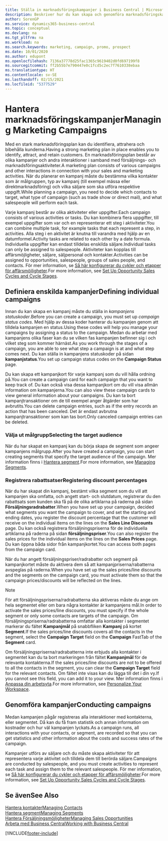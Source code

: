 ```yaml
---
title: Ställa in marknadsföringskampanjer i Business Central | Microsoft Docs
description: Beskriver hur du kan skapa och genomföra marknadsföringskampanjer i Business Central för att identifiera och attrahera potentiella kunder och bibehålla befintliga.
author: SorenGP
ms.service: dynamics365-business-central
ms.topic: conceptual
ms.devlang: na
ms.tgt_pltfrm: na
ms.workload: na
ms.search.keywords: marketing, campaign, promo, prospect
ms.date: 10/01/2020
ms.author: edupont
ms.openlocfilehash: 7136a37778d25fac1365c9619402d0fd697199f8
ms.sourcegitcommit: ff2b55b7e790447e0c1fcd5c2ec7f7610338ebaa
ms.translationtype: HT
ms.contentlocale: sv-SE
ms.lasthandoff: 02/15/2021
ms.locfileid: "5377529"
---
```

# <a name="managing-marketing-campaigns"></a><span data-ttu-id="ecdf7-103">Hantera marknadsföringskampanjer</span><span class="sxs-lookup"><span data-stu-id="ecdf7-103">Managing Marketing Campaigns</span></span>
<span data-ttu-id="ecdf7-104">Med en stark marknadsföringsplan kan du identifiera, attrahera och bibehålla kunderna.</span><span class="sxs-lookup"><span data-stu-id="ecdf7-104">Having a strong marketing plan in place enables you to identify, attract, and retain customers.</span></span> <span data-ttu-id="ecdf7-105">En marknadsföringsplan består av olika kampanjer och andra interaktioner i samband med försäljnings- och marknadsföringsaktiviteter.</span><span class="sxs-lookup"><span data-stu-id="ecdf7-105">A marketing plan consists of various campaigns and other interactions in connection with your sales and marketing activities.</span></span> <span data-ttu-id="ecdf7-106">När du planerar en kampanj måste du bestämma vilka kontakter som är målgruppen, typ av kampanj (till exempel mässa eller direktmarknadsföring) och vilka säljare som ska utföra respektive uppgift.</span><span class="sxs-lookup"><span data-stu-id="ecdf7-106">While planning a campaign, you need to decide which contacts to target, what type of campaign (such as trade show or direct mail), and what salespeople will perform each task.</span></span>

<span data-ttu-id="ecdf7-107">Varje kampanj består av olika aktiviteter eller uppgifter.</span><span class="sxs-lookup"><span data-stu-id="ecdf7-107">Each campaign consists of various activities or tasks.</span></span> <span data-ttu-id="ecdf7-108">Du kan kombinera flera uppgifter, till exempel uppgifter som var och en representerar ett steg i aktiviteter.</span><span class="sxs-lookup"><span data-stu-id="ecdf7-108">You can combine multiple task, for example tasks that each represent a step, in activities.</span></span> <span data-ttu-id="ecdf7-109">Alla steg i en aktivitet är knutna till varandra med hjälp av en datumformel.</span><span class="sxs-lookup"><span data-stu-id="ecdf7-109">Activity tasks are related to each other by a date formula.</span></span> <span data-ttu-id="ecdf7-110">Individuella uppgifter kan endast tilldelas enskilda säljare.</span><span class="sxs-lookup"><span data-stu-id="ecdf7-110">Individual tasks can only be assigned to salespeople.</span></span> <span data-ttu-id="ecdf7-111">Aktiviteter kan kopplas till affärsmöjligheter, säljare, säljpersonal och kontakter.</span><span class="sxs-lookup"><span data-stu-id="ecdf7-111">Activities can be assigned to opportunities, salespeople, groups of sales people, and contacts.</span></span> <span data-ttu-id="ecdf7-112">För mer information, se [Så här konfigurerar du cykler och etapper för affärsmöjligheter](marketing-how-setup-opportunity-sales-cycles-stages.md).</span><span class="sxs-lookup"><span data-stu-id="ecdf7-112">For more information, see [Set Up Opportunity Sales Cycles and Cycle Stages](marketing-how-setup-opportunity-sales-cycles-stages.md).</span></span>

## <a name="defining-individual-campaigns"></a><span data-ttu-id="ecdf7-113">Definiera enskilda kampanjer</span><span class="sxs-lookup"><span data-stu-id="ecdf7-113">Defining individual campaigns</span></span>
<span data-ttu-id="ecdf7-114">Innan du kan skapa en kampanj måste du ställa in *kampanjens statuskoder*.</span><span class="sxs-lookup"><span data-stu-id="ecdf7-114">Before you can create a campaign, you must set up *campaign status codes*.</span></span> <span data-ttu-id="ecdf7-115">Med hjälp av dessa koder hanterar du kampanjen genom att tilldela kampanjen en status.</span><span class="sxs-lookup"><span data-stu-id="ecdf7-115">Using these codes will help you manage your campaigns by assigning a status to the campaign.</span></span> <span data-ttu-id="ecdf7-116">Medan du arbetar med kampanjens olika faser kan du se vilken fas kampanjen befinner sig i och vilket steg som kommer härnäst.</span><span class="sxs-lookup"><span data-stu-id="ecdf7-116">As you work through the stages of a campaign, you are able to see what step a campaign is at and what step comes next.</span></span> <span data-ttu-id="ecdf7-117">Du kan ställa in kampanjens statuskoder på sidan **kampanjstatus**.</span><span class="sxs-lookup"><span data-stu-id="ecdf7-117">You set up campaign status codes on the **Campaign Status** page.</span></span>

<span data-ttu-id="ecdf7-118">Du kan skapa ett kampanjkort för varje kampanj som du vill hålla ordning på.</span><span class="sxs-lookup"><span data-stu-id="ecdf7-118">You can create a campaign card for each campaign that you want to keep track of.</span></span> <span data-ttu-id="ecdf7-119">Du kan också visa dessa kampanjkort om du vill visa allmän information om kampanjerna.</span><span class="sxs-lookup"><span data-stu-id="ecdf7-119">You can also view these campaign cards to view general information about your campaigns.</span></span>
<span data-ttu-id="ecdf7-120">Du kan ta bort kampanjtransaktioner om de till exempel anger åtgärder som har avbrutits.</span><span class="sxs-lookup"><span data-stu-id="ecdf7-120">You can delete campaign entries, such as if the entry records an action that has been canceled.</span></span> <span data-ttu-id="ecdf7-121">Det är endast avbrutna kampanjtransaktioner som kan tas bort.</span><span class="sxs-lookup"><span data-stu-id="ecdf7-121">Only canceled campaign entries can be deleted.</span></span>

### <a name="selecting-the-target-audience"></a><span data-ttu-id="ecdf7-122">Välja ut målgrupp</span><span class="sxs-lookup"><span data-stu-id="ecdf7-122">Selecting the target audience</span></span>
<span data-ttu-id="ecdf7-123">När du har skapat en kampanj kan du börja skapa de segment som angeer kampanjens målgrupp.</span><span class="sxs-lookup"><span data-stu-id="ecdf7-123">After you have created a campaign, you can start creating segments that specify the target audience of the campaign.</span></span> <span data-ttu-id="ecdf7-124">Mer information finns i [Hantera segment](marketing-segments.md).</span><span class="sxs-lookup"><span data-stu-id="ecdf7-124">For more information, see [Managing Segments](marketing-segments.md).</span></span>

### <a name="registering-discount-percentages"></a><span data-ttu-id="ecdf7-125">Registrera rabattsatser</span><span class="sxs-lookup"><span data-stu-id="ecdf7-125">Registering discount percentages</span></span>
<span data-ttu-id="ecdf7-126">När du har skapat din kampanj, bestämt vilka segment som du vill att kampanjen ska omfatta, och angett start- och slutdatum, registrerar du den rabattsats som kunden ska få på de olika artiklarna på raderna på sidan **Försäljningsradrabatter**.</span><span class="sxs-lookup"><span data-stu-id="ecdf7-126">When you have set up your campaign, decided what segments you want the campaign to cover, and set the starting and ending dates, you register the discount percentage that the customer will receive on the individual items on the lines on the **Sales Line Discounts** page.</span></span> <span data-ttu-id="ecdf7-127">Du kan också registrera försäljningspriserna för de individuella artiklarna på raderna på sidan **försäljningspriser**.</span><span class="sxs-lookup"><span data-stu-id="ecdf7-127">You can also register the sales prices for the individual items on the lines on the **Sales Prices** page.</span></span> <span data-ttu-id="ecdf7-128">Du kan öppna båda sidor från kampanjkortet.</span><span class="sxs-lookup"><span data-stu-id="ecdf7-128">You can access both pages from the campaign card.</span></span>

 <span data-ttu-id="ecdf7-129">När du har angett försäljningspriser/radrabatter och segment på kampanjkortet måste du aktivera dem så att kampanjpriserna/rabatterna avspeglas på raderna.</span><span class="sxs-lookup"><span data-stu-id="ecdf7-129">When you have set up the sales prices/line discounts and the segments on the campaign card, you must activate them so that the campaign prices/discounts will be reflected on the lines.</span></span>

> [!NOTE]  
>   <span data-ttu-id="ecdf7-130">För att försäljningspriserna/radrabatterna ska aktiveras måste du ange om hela segmentet eller om bara några kontakter är kampanjens mål.</span><span class="sxs-lookup"><span data-stu-id="ecdf7-130">In order to activate the sales prices/line discounts, you must specify if the whole segment or only some contacts are targets of the campaign.</span></span> <span data-ttu-id="ecdf7-131">Om försäljningspriserna/radrabatterna omfattar alla kontakter i segmentet markerar du fältet **Kampanjmål** på snabbfliken **Kampanj** på kortet **Segment**.</span><span class="sxs-lookup"><span data-stu-id="ecdf7-131">If the sales prices/line discounts covers all the contacts in the segment, select the **Campaign Target** field on the **Campaign** FastTab of the **Segment** card.</span></span>

<span data-ttu-id="ecdf7-132">Om försäljningspriserna/radrabatterna inte erbjuds alla kontakter i segmentet kan du ta bort markeringen från fältet **Kampanjmål** för de relevanta kontakterna.</span><span class="sxs-lookup"><span data-stu-id="ecdf7-132">If the sales prices/line discounts are not to be offered to all the contacts in the segment, you can clear the **Campaign Target** field for the relevant contacts.</span></span> <span data-ttu-id="ecdf7-133">Om fältet inte visas kan du lägga till det i din vy.</span><span class="sxs-lookup"><span data-stu-id="ecdf7-133">If you cannot see this field, you can add it to your view.</span></span> <span data-ttu-id="ecdf7-134">Mer information finns i [Anpassa din arbetsyta](ui-personalization-user.md).</span><span class="sxs-lookup"><span data-stu-id="ecdf7-134">For more information, see [Personalize Your Workspace](ui-personalization-user.md).</span></span>

## <a name="conducting-campaigns"></a><span data-ttu-id="ecdf7-135">Genomföra kampanjer</span><span class="sxs-lookup"><span data-stu-id="ecdf7-135">Conducting campaigns</span></span>
<span data-ttu-id="ecdf7-136">Medan kampanjen pågår registreras alla interaktioner med kontakterna, eller segmentet. Då kan du få fram statistik och annan information om kostnader och hur väl kampanjen lyckats.</span><span class="sxs-lookup"><span data-stu-id="ecdf7-136">As a campaign runs, all interactions with your contacts, or segment, are recorded so that you can get statistics and other information about the costs and success rates of the campaign.</span></span>

<span data-ttu-id="ecdf7-137">Kampanjer utförs av säljare och du måste skapa aktiviteter för att representera varje aktivitet och tilldela dem till berörda säljare.</span><span class="sxs-lookup"><span data-stu-id="ecdf7-137">Campaigns are conducted by salespeople, and you must create activities to represent each task and assign them to the relevant salespeople.</span></span> <span data-ttu-id="ecdf7-138">För mer information, se [Så här konfigurerar du cykler och etapper för affärsmöjligheter](marketing-how-setup-opportunity-sales-cycles-stages.md).</span><span class="sxs-lookup"><span data-stu-id="ecdf7-138">For more information, see [Set Up Opportunity Sales Cycles and Cycle Stages](marketing-how-setup-opportunity-sales-cycles-stages.md).</span></span>

## <a name="see-also"></a><span data-ttu-id="ecdf7-139">Se även</span><span class="sxs-lookup"><span data-stu-id="ecdf7-139">See Also</span></span>
[<span data-ttu-id="ecdf7-140">Hantera kontakter</span><span class="sxs-lookup"><span data-stu-id="ecdf7-140">Managing Contacts</span></span>](marketing-contacts.md)  
[<span data-ttu-id="ecdf7-141">Hantera segment</span><span class="sxs-lookup"><span data-stu-id="ecdf7-141">Managing Segments</span></span>](marketing-segments.md)  
[<span data-ttu-id="ecdf7-142">Hantera Försäljningsmöjligheter</span><span class="sxs-lookup"><span data-stu-id="ecdf7-142">Managing Sales Opportunities</span></span>](marketing-manage-sales-opportunities.md)  
[<span data-ttu-id="ecdf7-143">Arbeta med Business Central</span><span class="sxs-lookup"><span data-stu-id="ecdf7-143">Working with Business Central</span></span>](ui-work-product.md)  


[!INCLUDE[footer-include](includes/footer-banner.md)]